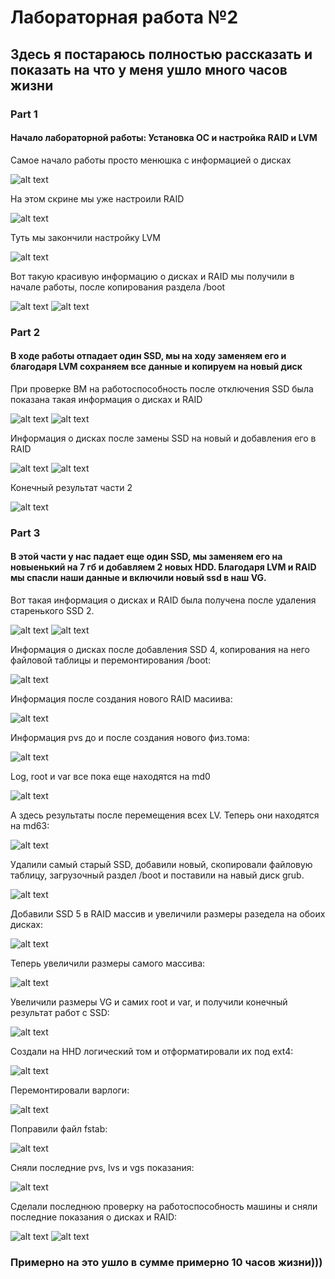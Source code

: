 # Лабораторная работа №2
## Здесь я постараюсь полностью рассказать и показать на что у меня ушло много часов жизни

### Part 1
#### Начало лабораторной работы: Установка ОС и настройка RAID и LVM

Самое начало работы
просто менюшка с информацией о дисках

![alt text](https://github.com/2kazbek/lab_git/blob/master/lab2/screenshots/part1/1.nachalo_ustanovki.png)


На этом скрине мы уже настроили RAID

![alt text](https://github.com/2kazbek/lab_git/blob/master/lab2/screenshots/part1/4.Nastroika_RAID.png)

Туть мы закончили настройку LVM

![alt text](https://github.com/2kazbek/lab_git/blob/master/lab2/screenshots/part1/7.konechnaya_nastroika_LVM.png)

Вот такую красивую информацию о дисках и RAID мы получили в начале работы, после копирования раздела /boot

![alt text](https://github.com/2kazbek/lab_git/blob/master/lab2/screenshots/part1/10.pervaya_informatsiya_o_diskah.png)
![alt text](https://github.com/2kazbek/lab_git/blob/master/lab2/screenshots/part1/11.pervaya_informatsiya_o_RAID.png)

### Part 2
#### В ходе работы отпадает один SSD, мы на ходу заменяем его и благодаря LVM сохраняем все данные и копируем на новый диск

При проверке ВМ на работоспособность после отключения SSD была показана такая информация о дисках и RAID

![alt text](https://github.com/2kazbek/lab_git/blob/master/lab2/screenshots/part2/2.VM_rabotaet.png)
![alt text](https://github.com/2kazbek/lab_git/blob/master/lab2/screenshots/part2/3.proverka_statusa_RAID_posle_udaleniya_ssd1.png)

Информация о дисках после замены SSD на новый и добавления его в RAID

![alt text](https://github.com/2kazbek/lab_git/blob/master/lab2/screenshots/part2/5.dobavlenie_v_RAID_ssd3.png)
![alt text](https://github.com/2kazbek/lab_git/blob/master/lab2/screenshots/part2/6.rezultat_v_mdstat.png)

Конечный результат части 2

![alt text](https://github.com/2kazbek/lab_git/blob/master/lab2/screenshots/part2/7.rezultat_zadaniya2.png)

### Part 3
#### В этой части у нас падает еще один SSD, мы заменяем его на новыенький на 7 гб и добавляем 2 новых HDD. Благодаря LVM и RAID мы спасли наши данные и включили новый ssd в наш VG.

Вот такая информация о дисках и RAID была получена после удаления старенького SSD 2.

![alt text](https://github.com/2kazbek/lab_git/blob/master/lab2/screenshots/part3/1.informatsiya_o_diskah_posle_udaleniya_SSD2.png)
![alt text](https://github.com/2kazbek/lab_git/blob/master/lab2/screenshots/part3/2.Informatsiya_v_mdstat_posle_udaleniya_ssd2.png)


Информация о дисках после добавления SSD 4, копирования на него файловой таблицы и перемонтирования /boot:

![alt text](https://github.com/2kazbek/lab_git/blob/master/lab2/screenshots/part3/5.Informatsiya_posle_montirovaniya_boot_na_ssd4.png)


Информация после создания нового RAID масиива:

![alt text](https://github.com/2kazbek/lab_git/blob/master/lab2/screenshots/part3/6.informatsiya_posle_sozdaniya_novogo_RAID_massiva.png)


Информация pvs до и после создания нового физ.тома:

![alt text](https://github.com/2kazbek/lab_git/blob/master/lab2/screenshots/part3/7.izmeneniya_pvs_do_i_posle_sozdaniya_novogo_fiz.toma.png)


Log, root и var все пока еще находятся на md0

![alt text](https://github.com/2kazbek/lab_git/blob/master/lab2/screenshots/part3/9.log%2Croot%2Cvarnahodyatsya_na_md0.png)


А здесь результаты после перемещения всех LV. Теперь они находятся на md63:

![alt text](https://github.com/2kazbek/lab_git/blob/master/lab2/screenshots/part3/10.Rezultaty_posle_peremescheniya_LV.png)


Удалили самый старый SSD, добавили новый, скопировали файловую таблицу, загрузочный раздел /boot и поставили на навый диск grub.

![alt text](https://github.com/2kazbek/lab_git/blob/master/lab2/screenshots/part3/12.informatsiya_o_diskah_posle_kopirovaniya_tablitsy_faylov_i_sda1.png)


Добавили SSD 5 в RAID массив и увеличили размеры разедела на обоих дисках:

![alt text](https://github.com/2kazbek/lab_git/blob/master/lab2/screenshots/part3/13.informatsiya_posle_dobavleniya_ssd5_v_RAID_i_uvelicheniya_razmerov_razdelov_na_oboih_diskah.png)


Теперь увеличили размеры самого массива:

![alt text](https://github.com/2kazbek/lab_git/blob/master/lab2/screenshots/part3/14.razmery_sda(e)2%3Dmd127.png)


Увеличили размеры VG и самих root и var, и получили конечный результат работ с SSD:

![alt text](https://github.com/2kazbek/lab_git/blob/master/lab2/screenshots/part3/17.konechnyi_rezultat_raboty_s_ssd.png)


Создали на HHD логический том и отформатировали их под ext4:

![alt text](https://github.com/2kazbek/lab_git/blob/master/lab2/screenshots/part3/19.informatsiya_o_diskah_posle_formatirovaniya_razdelov.png)


Перемонтировали варлоги:

![alt text](https://github.com/2kazbek/lab_git/blob/master/lab2/screenshots/part3/20.informatsiya_o_diskah_posle_peremontirovaniya_varlogov.png)


Поправили файл fstab:

![alt text](https://github.com/2kazbek/lab_git/blob/master/lab2/screenshots/part3/21.izmeneniye_fayla_fstab.png)


Сняли последние pvs, lvs и vgs показания:

![alt text](https://github.com/2kazbek/lab_git/blob/master/lab2/screenshots/part3/22.poslednaya_proverka_pvs%2Clvs%2Cvgs.png)


Сделали последнюю проверку на работоспособность машины и сняли последние показания о дисках и RAID:

![alt text](https://github.com/2kazbek/lab_git/blob/master/lab2/screenshots/part3/23.poslednaya_proverka_i_.informatsiya_o_diskahpng)
![alt text](https://github.com/2kazbek/lab_git/blob/master/lab2/screenshots/part3/24.poslednaya_informatsiya-o_RAID)


### Примерно на это ушло в сумме примерно 10 часов жизни)))